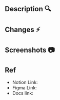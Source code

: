 <!--
리뷰 요청자와 리뷰어 간의 생산적이고 효율적인 리뷰 진행을 위해 아래 나열된 내용을 참고해서 PR 설명을 작성해주세요!

Title
- '[분류] 내용' 의 형식으로 작성해주세요. ex) [Auth] 로그인 화면 추가

Description
- 리뷰 요청자는 리뷰어가 리뷰 요청자가 알고 있는 내용을 당연하게 알고있다라는 가정을 하지 않고, 충분한 문맥을 전달해야 할 의무가 있습니다.
- 리뷰어가 PR의 의도를 파악하는데 드는 비용을 줄여서 서로의 생산성을 높여주세요!

* 만약 어떻게 작성해야할지 모르겠다면 다음의 가이드라인을 따라주세요.
1. 이 일이 왜 시작되었는가?
2. PR의 내용을 이해하기 위한 배경에 대한 설명

Changes
- 변경되는 내용을 구체적으로 작성해주세요.
- 코드의 변경사항을 글로 최대한 전달하여 리뷰어가 코드의 변경 지점을 어느정도 예측하도록 합니다.

Screenshots
- 화면이 추가되거나 변경된 경우 스크린샷을 첨부해주세요. (없어도 무관)
- 상태의 변경이나 플로우 같은 동적인 동작은 영상을 촬영하여 첨부해주세요. (없어도 무관)

Ref
- Notion의 관련 Task 링크를 입력해주세요. (없어도 무관)
- 화면명세에 대한 Figma 링크를 입력해주세요. (없어도 무관)
- 참고한 문서에 대한 링크를 입력해주세요. (없어도 무관)
-->
## Description 🔍

## Changes ⚡

## Screenshots 📷

## Ref

- Notion Link:
- Figma Link:
- Docs link: 
